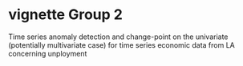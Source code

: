 # vignette Group 2

Time series anomaly detection and change-point on the univariate (potentially multivariate case) for time series economic data from LA concerning unployment
